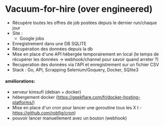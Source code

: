 # Vacuum-for-hire (over engineered)
- Récupère toutes les offres de job postées depuis le dernier run/chaque jour
- Site :
  - Google jobs
- Enregistrement dans une DB SQLITE
- Récupération des données depuis la db
- Mise en place d'une API hébergée temporairement en local (le temps de récupérer les données -> webhook/channel pour savoir quand arreter ?)
- Recuperation des données via l'API et enregistrement sur un fichier CSV
- Stack : Go, API, Scrapping Selenium/Goquery, Docker, SQlite3


#### améliorations:
- serveur kimsufi (debian + docker)
- hébergement docker (https://geekflare.com/fr/docker-hosting-platforms/)
- Mise en place d'un cron pour lancer une goroutine tous les X t - https://github.com/robfig/cron)
- pouvoir lancer manuellement avec un bouton (webhook)